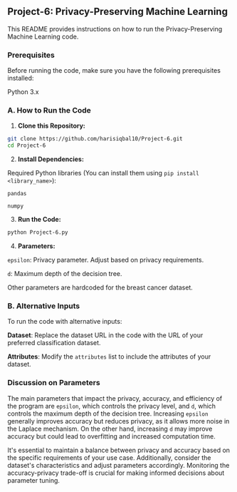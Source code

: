 ## Project-6: Privacy-Preserving Machine Learning

This README provides instructions on how to run the Privacy-Preserving Machine Learning code. 

### Prerequisites

Before running the code, make sure you have the following prerequisites installed:

Python 3.x

### A. How to Run the Code

1. **Clone this Repository:**

```bash
git clone https://github.com/harisiqbal10/Project-6.git
cd Project-6
```

2. **Install Dependencies:**

Required Python libraries (You can install them using `pip install <library_name>`):

`pandas`

`numpy`

3. **Run the Code:**

```bash
python Project-6.py
```

4. **Parameters:**

`epsilon`: Privacy parameter. Adjust based on privacy requirements.

`d`: Maximum depth of the decision tree.

Other parameters are hardcoded for the breast cancer dataset.

### B. Alternative Inputs

To run the code with alternative inputs:

**Dataset**: Replace the dataset URL in the code with the URL of your preferred classification dataset.

**Attributes**: Modify the `attributes` list to include the attributes of your dataset.

### Discussion on Parameters

The main parameters that impact the privacy, accuracy, and efficiency of the program are `epsilon`, which controls the privacy level, and `d`, which controls the maximum depth of the decision tree. Increasing `epsilon` generally improves accuracy but reduces privacy, as it allows more noise in the Laplace mechanism. On the other hand, increasing `d` may improve accuracy but could lead to overfitting and increased computation time.

It's essential to maintain a balance between privacy and accuracy based on the specific requirements of your use case. Additionally, consider the dataset's characteristics and adjust parameters accordingly. Monitoring the accuracy-privacy trade-off is crucial for making informed decisions about parameter tuning.
